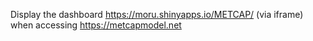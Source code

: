 Display the dashboard https://moru.shinyapps.io/METCAP/ (via iframe) when accessing https://metcapmodel.net
